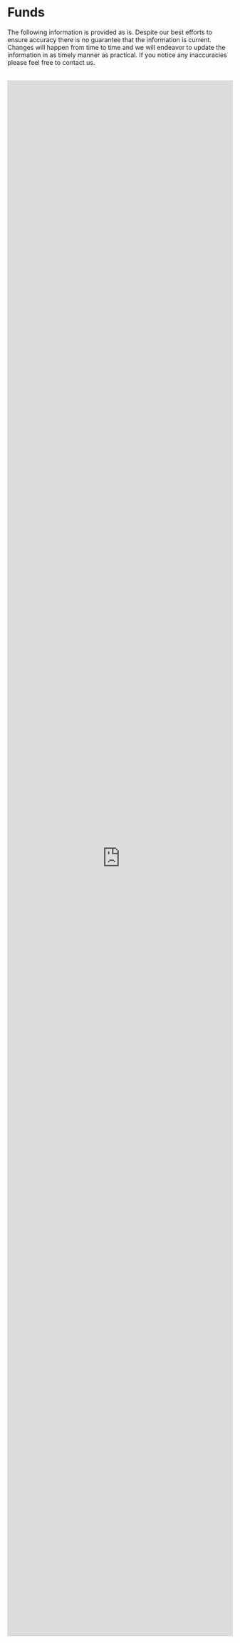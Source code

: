 # Funds
<div style="margin-bottom:2rem;">
The following information is provided as is. 
Despite our best efforts to ensure accuracy there is no guarantee that the information is current. 
Changes will happen from time to time and we will endeavor to update the information in as timely manner as practical. 
If you notice any inaccuracies please feel free to contact us.

</div>

<!-- Disabled due to changing dates -->
<!-- # FUND 4

<CountdownTimer title="Fund 4 - GOVERNANCE"
                subtitle="Voting - END"
                date="2021-05-05T19:00"/>
<CountdownTimer title="Fund 4 - GOVERNANCE"
                subtitle="Tallying - END"
                date="2021-05-07T19:00"/>
<CountdownTimer title="Fund 4 - EXECUTION"
                subtitle="Rewarding - END"
                date="2021-05-14T19:00"/> 
# FUND 5

<CountdownTimer title="Fund 5 - INNOVATION"
                subtitle="Finalize Proposals / CA Registration - END"
                date="2021-04-28T19:00"/>
<CountdownTimer title="Fund 5 - INNOVATION"
                subtitle="Review Proposals / Assess - END"
                date="2021-05-05T19:00"/>
<CountdownTimer title="Fund 5 - INNOVATION"
                subtitle="Assess QA - END"
                date="2021-05-12T19:00"/>-->

<div style="height: calc(92% - 100px); margin-bottom:100px;">
<iframe class="airtable-embed" src="https://airtable.com/embed/shrDfTcTedMaHEHMj?backgroundColor=blue&viewControls=on" frameborder="0" onmousewheel="" width="100%" height="100%" style="background: transparent; border: 1px solid #ccc"></iframe>
</div>

